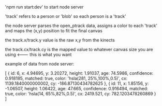 
'npm run start:dev'
to start node server

'track' refers to a person or 'blob'
so each person is a 'track'


the node server parses the open_ptrack data, assigns a color to each 'track' and maps the (x,y) position
to fit the final canvas

the track.x/track.y value is the raw x,y from the kinects

the track.cx/track.cy is the mapped value to whatever canvas size you are using  <--- this is what you want






example of data from node server:

[ { id: 6,
    x: 4.94695,
    y: 3.20272,
    height: 1.91037,
    age: 74.5986,
    confidence: 0.918185,
    matched: true,
    color: 'hsla(281, 25%,100%,0.5)',
    cx: 1139.1840000000002,
    cy: -186.87130434782625 },
  { id: 11,
    x: 1.85156,
    y: -1.06507,
    height: 1.06422,
    age: 47.665,
    confidence: 0.916494,
    matched: true,
    color: 'hsla(14, 65%,82%,0.5)',
    cx: 2419.521,
    cy: 782.1203478260869 } ]
